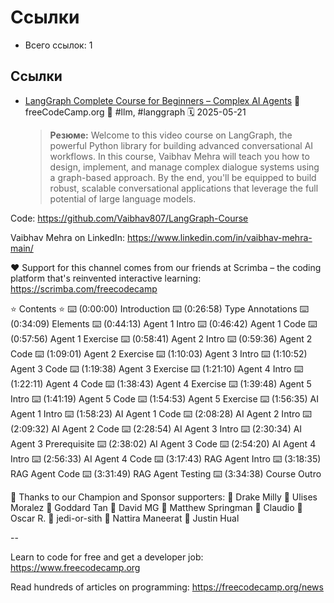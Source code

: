 # Ссылки

- Всего ссылок: 1

## Ссылки

- [LangGraph Complete Course for Beginners – Complex AI Agents](https://www.youtube.com/watch?v=jGg_1h0qzaM) 👤 freeCodeCamp.org 🔖 #llm, #langgraph 🗓️ 2025-05-21
    > **Резюме:** Welcome to this video course on LangGraph, the powerful Python library for building advanced conversational AI workflows. In this course, Vaibhav Mehra will teach you how to design, implement, and manage complex dialogue systems using a graph-based approach. By the end, you'll be equipped to build robust, scalable conversational applications that leverage the full potential of large language models.

Code: https://github.com/Vaibhav807/LangGraph-Course

Vaibhav Mehra on LinkedIn: https://www.linkedin.com/in/vaibhav-mehra-main/

❤️ Support for this channel comes from our friends at Scrimba – the coding platform that's reinvented interactive learning: https://scrimba.com/freecodecamp

⭐️ Contents ⭐️
⌨️ (0:00:00) Introduction
⌨️ (0:26:58) Type Annotations
⌨️ (0:34:09) Elements
⌨️ (0:44:13) Agent 1 Intro
⌨️ (0:46:42) Agent 1 Code
⌨️ (0:57:56) Agent 1 Exercise
⌨️ (0:58:41) Agent 2 Intro
⌨️ (0:59:36) Agent 2 Code
⌨️ (1:09:01) Agent 2 Exercise
⌨️ (1:10:03) Agent 3 Intro
⌨️ (1:10:52) Agent 3 Code
⌨️ (1:19:38) Agent 3 Exercise
⌨️ (1:21:10) Agent 4 Intro
⌨️ (1:22:11) Agent 4 Code
⌨️ (1:38:43) Agent 4 Exercise
⌨️ (1:39:48) Agent 5 Intro
⌨️ (1:41:19) Agent 5 Code
⌨️ (1:54:53) Agent 5 Exercise
⌨️ (1:56:35) AI Agent 1 Intro
⌨️ (1:58:23) AI Agent 1 Code
⌨️ (2:08:28) AI Agent 2 Intro
⌨️ (2:09:32) AI Agent 2 Code
⌨️ (2:28:54) AI Agent 3 Intro
⌨️ (2:30:34) AI Agent 3 Prerequisite
⌨️ (2:38:02) AI Agent 3 Code
⌨️ (2:54:20) AI Agent 4 Intro
⌨️ (2:56:33) AI Agent 4 Code
⌨️ (3:17:43) RAG Agent Intro
⌨️ (3:18:35) RAG Agent Code
⌨️ (3:31:49) RAG Agent Testing
⌨️ (3:34:38) Course Outro

🎉 Thanks to our Champion and Sponsor supporters:
👾 Drake Milly
👾 Ulises Moralez
👾 Goddard Tan
👾 David MG
👾 Matthew Springman
👾 Claudio
👾 Oscar R.
👾 jedi-or-sith
👾 Nattira Maneerat
👾 Justin Hual

--

Learn to code for free and get a developer job: https://www.freecodecamp.org

Read hundreds of articles on programming: https://freecodecamp.org/news
